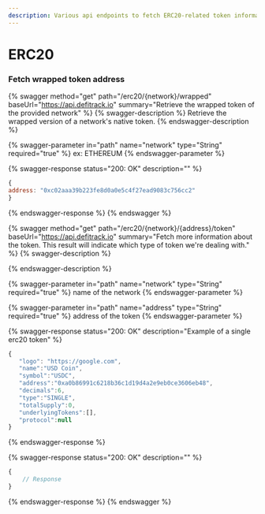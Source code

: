 ```yaml
---
description: Various api endpoints to fetch ERC20-related token information.
---
```


# ERC20

### Fetch wrapped token address

{% swagger method="get" path="/erc20/{network}/wrapped" baseUrl="https://api.defitrack.io" summary="Retrieve the wrapped token of the provided network" %}
{% swagger-description %}
Retrieve the wrapped version of a network's native token. 
{% endswagger-description %}

{% swagger-parameter in="path" name="network" type="String" required="true" %}
ex: ETHEREUM
{% endswagger-parameter %}

{% swagger-response status="200: OK" description="" %}
```javascript
{
address: "0xc02aaa39b223fe8d0a0e5c4f27ead9083c756cc2"
}
```
{% endswagger-response %}
{% endswagger %}

{% swagger method="get" path="/erc20/{network}/{address}/token" baseUrl="https://api.defitrack.io" summary="Fetch more information about the token. This result will indicate which type of token we're dealing with." %}
{% swagger-description %}

{% endswagger-description %}

{% swagger-parameter in="path" name="network" type="String" required="true" %}
name of the network
{% endswagger-parameter %}

{% swagger-parameter in="path" name="address" type="String" required="true" %}
address of the token
{% endswagger-parameter %}

{% swagger-response status="200: OK" description="Example of a single erc20 token" %}
```javascript
{
   "logo": "https://google.com",
   "name":"USD Coin",
   "symbol":"USDC",
   "address":"0xa0b86991c6218b36c1d19d4a2e9eb0ce3606eb48",
   "decimals":6,
   "type":"SINGLE",
   "totalSupply":0,
   "underlyingTokens":[],
   "protocol":null
}
```
{% endswagger-response %}

{% swagger-response status="200: OK" description="" %}
```javascript
{
    // Response
}
```
{% endswagger-response %}
{% endswagger %}
